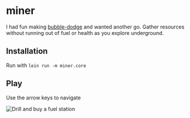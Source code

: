 # miner

I had fun making [bubble-dodge](https://github.com/tnunamak/bubble-dodge) and wanted another go. Gather resources without running out of fuel or health as you explore underground.

## Installation

Run with `lein run -m miner.core`

## Play

Use the arrow keys to navigate

![Drill and buy a fuel station](screencap.gif "Drill and buy a fuel station")

